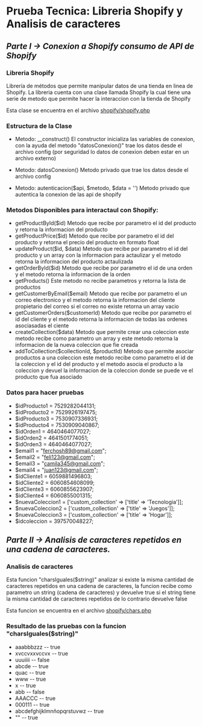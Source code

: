 
# Prueba Tecnica: Libreria Shopify y Analisis de caracteres

## **_Parte I -> Conexion a Shopify consumo de API de Shopify_**
### Libreria Shopify
Librería de métodos que permite manipular datos de una tienda en linea de Shopify.
La libreria cuenta con una clase llamada Shopify la cual tiene una serie de metodo que permite hacer la interaccion con la tienda de Shopify

Esta clase se encuentra en el archivo  [shopify/shopify.php](https://github.com/Geekerypro/shopify/blob/master/shopify.php)

### Estructura de la Clase
* Metodo: __construct()
    El constructor inicializa las variables de conexion, con la ayuda del metodo "datosConexion()" trae los datos desde el archivo config (por seguridad lo datos de conexion deben estar en un archivo externo)

* Metodo: datosConexion()
    Metodo privado que trae los datos desde el archivo config

* Metodo: autenticacion($api, $metodo, $data = '')
    Metodo privado que autentica la conexion de las api de shopify


### Metodos Disponibles para interactaul con Shopify:

* getProductById($id)
    Metodo que recibe por parametro el id del producto y retorna la informacion del producto
* getProductPrice($id)
    Metodo que recibe por parametro el id del producto y retorna el precio del producto en formato float
* updateProduct($id, $data)
    Metodo que recibe por parametro el id del producto y un array con la informacion para actaulizar y el metodo retorna la informacion del producto actaulizada
* getOrderById($id)
    Metodo que recibe por parametro el id de una orden y el metodo retorna la informacion de la orden
* getProducts()
    Este metodo no recibe parametros y retorna la lista de productos
* getCustomerByEmail($email)
    Metodo que recibe por parametro el un correo electronico y el metodo retorna la informacion del cliente propietario del correo si el correo no existe retorna un array vacio
* getCustomerOrders($customerId)
    Metodo que recibe por parametro el id del cliente y el metodo retorna la informacion de todas las ordenes asociasadas el ciente
* createCollection($data)
    Metodo que permite crear una coleccion este metodo recibe como parametro un array y este metodo retorna la informacion de la nueva coleccion que fie creada
* addToCollection($collectionId, $productId)
    Metodo que permite asociar productos a una coleccion este metodo recibe como parametro el id de la coleccion y el id del producto y el metodo asocia el producto a la coleccion y devuel la informacion de la coleccion donde se puede ve el producto que fua asociado


### Datos para hacer pruebas

* $idProducto1 = 7529282044131;
* $idProducto2 = 7529926197475;
* $idProducto3 = 7530907336931;
* $idProducto4 = 7530909040867;
* $idOrden1 = 4640464077027;
* $idOrden2 = 4641501774051;
* $idOrden3 = 4640464077027;
* $email1 = "ferchosh89@gmail.com";
* $email2 = "feli123@gmail.com";
* $email3 = "camila345@gmail.com";
* $email4 = "juan123@gmail.com";
* $idCliente1 = 6059881496803;
* $idCliente2 = 6060854608099;
* $idCliente3 = 6060855623907;
* $idCliente4 = 6060855001315;
* $nuevaColeccion1 = ['custom_collection' => ['title' => 'Tecnologia']];
* $nuevaColeccion2 = ['custom_collection' => ['title' => 'Juegos']];
* $nuevaColeccion3 = ['custom_collection' => ['title' => 'Hogar']];
* $idcoleccion = 397570048227;

## **_Parte II -> Analisis de caracteres repetidos en una cadena de caracteres._**
### Analisis de caracteres
Esta funcion "charsIguales($string)" analizar si existe la misma cantidad de caracteres repetidos en una cadena de caracteres, la funcion recibe como parametro un string (cadena de caracteres) y devuelve true si el string tiene la misma cantidad de caracteres repetidos de lo contrario devuelve false

Esta funcion se encuentra en el archivo [shopify/chars.php](https://github.com/Geekerypro/shopify/blob/master/chars.php)

### Resultado de las pruebas con la funcion "charsIguales($string)"

* aaabbbzzz -- true
* xvccvxxvccvx -- true
* uuuiiii -- false
* abcde -- true
* quac -- true
* www -- true
* x -- true
* abb -- false
* AAACCC -- true
* 000111 -- true
* abcdefghijklmnñopqrstuvwz -- true
* "" -- true
